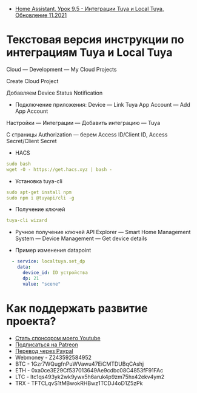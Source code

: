 * [Home Assistant. Урок 9.5 - Интеграции Tuya и Local Tuya, Обновление 11.2021](https://youtu.be/RjlwAIPTk-4)

# Текстовая версия инструкции по интеграциям Tuya и Local Tuya

Cloud — Development — My Cloud Projects

Create Cloud Project

Добавляем Device Status Notification

* Подключение приложения:
Device — Link Tuya App Account — Add App Account

Настройки — Интеграции — Добавить интеграцию — Tuya

С страницы Authorization — берем Access ID/Client ID, Access Secret/Client Secret

* HACS
```yaml
sudo bash
wget -O - https://get.hacs.xyz | bash -
```

* Установка tuya-cli
```yaml
sudo apt-get install npm
sudo npm i @tuyapi/cli -g
```

* Получение ключей
```yaml
tuya-cli wizard
```

* Ручное получение ключей
API Explorer — Smart Home Management System — Device Management — Get device details

* Пример изменения datapoint
```yaml
  - service: localtuya.set_dp
    data:
      device_id: ID устройства
      dp: 21
      value: "scene"
```

# Как поддержать развитие проекта?
* [Стать спонсором моего Youtube](http://kvazis.link/sponsorship)
* [Подписаться на Patreon](http://kvazis.link/patreon)
* [Перевод через Paypal](http://kvazis.link/paypal)
* Webmoney - Z243592584952
* BTC - 1Gzr7WQugfnPuWVawu47EiCMTDUBqCAshj
* ETH - 0xa0ce3E29Cf537013649Ae9cdbc08C4853fF91FAc
* LTC - ltc1qs493yk2wk9ywx5h6aruk4p9zm75hx42ekv4ym2
* TRX - TFTCLqvS1tMBwokRHBwz1TCDJ4oD1Z5zPk